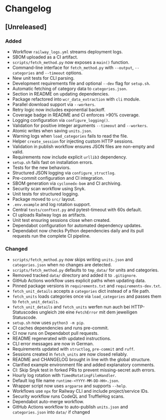 # Changelog

## [Unreleased]
### Added
- Workflow `railway_logs.yml` streams deployment logs.
- SBOM uploaded as a CI artifact.
- `scripts/fetch_method.py` now exposes a `main()` function.
- Command-line interface for `fetch_method.py` with `--output`, `--categories` and `--timeout` options.
- New unit tests for CLI parsing.
- Development requirements file and optional `--dev` flag for `setup.sh`.
- Automatic fetching of category data to `categories.json`.
- Section in README on updating dependencies.
- Package refactored into `wcr_data_extraction` with `cli` module.
- Parallel download support via `--workers`.
- Retry logic now includes exponential backoff.
- Coverage badge in README and CI enforces >90% coverage.
- Logging configuration via `configure_logging()`.
- Validation for positive integer arguments `--timeout` and `--workers`.
- Atomic writes when saving `units.json`.
- Warning logs when `load_categories` fails to read the file.
- Helper `create_session` for injecting custom HTTP sessions.
- Validation in publish workflow ensures JSON files are non-empty and valid.
- Requirements now include explicit `urllib3` dependency.
- `setup.sh` fails fast on installation errors.
- Tests for the new behaviors.
- Structured JSON logging via `configure_structlog`.
- Pre-commit configuration and CI integration.
- SBOM generation via `cyclonedx-bom` and CI archiving.
- Security scan workflow using Snyk.
- Unit tests for structured logging.
- Package moved to `src/` layout.
- `.env.example` and log rotation support.
- Central `tests/conftest.py` and pytest-timeout with 60s default.
- CI uploads Railway logs as artifacts.
- Unit test ensuring sessions close when created.
- Dependabot configuration for automated dependency updates.
- Dependabot now checks Python dependencies daily and its pull requests run
  the complete CI pipeline.

### Changed
- `scripts/fetch_method.py` now skips writing `units.json` and `categories.json` when no changes are detected.
- `scripts/fetch_method.py` defaults to `tmp_data/` for units and categories.
- Removed tracked `data/` directory and added it to `.gitignore`.
- GitHub Actions workflow uses explicit paths when updating data.
- Pinned package versions in `requirements.txt` and `requirements-dev.txt`.
- `fetch_unit_details` accepts a `categories` dict instead of a file path.
- `fetch_units` loads categories once via `load_categories` and passes them to
  `fetch_unit_details`.
- `fetch_unit_details` and `fetch_units` werfen nun auch bei HTTP-Statuscodes
  ungleich `200` eine `FetchError` mit dem jeweiligen Statuscode.
- `setup.sh` now uses `python3 -m pip`.
- CI caches dependencies and runs pre-commit.
- CI now runs on Dependabot pull requests.
- README regenerated with updated instructions.
- CLI error messages are now in German.
- Requirements updated with `structlog`, `pre-commit` and `ruff`.
- Sessions created in `fetch_units` are now closed reliably.
- README and CHANGELOG brought in line with the global structure.
- Clarified example environment file and added explanatory comments.
- CI: Skip Snyk test in forked PRs to prevent missing-secret auth errors.
- Hourly log rotation with `TimedRotatingFileHandler`.
- Default log file name `runtime-<YYYY-MM-DD-HH>.json`.
- Wrapper script now uses `argparse` and supports `--help`.
- Workflows use `npx` for Railway CLI and include project/service IDs.
- Security workflow runs CodeQL and TruffleHog scans.
- Dependabot auto-merge workflow.
- GitHub Actions workflow to auto-publish `units.json` and `categories.json` into `data/` if changed

